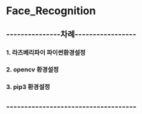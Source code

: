# Face_Recognition
## ---------------차례-----------------
### 1. 라즈베리파이 파이썬환경설정
### 2. opencv 환경설정
### 3. pip3 환경설정
## ------------------------------------
